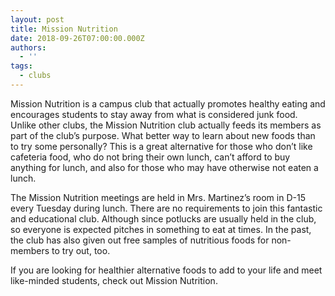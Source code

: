 ```yaml
---
layout: post
title: Mission Nutrition
date: 2018-09-26T07:00:00.000Z
authors:
  - ''
tags:
  - clubs
---
```

Mission Nutrition is a campus club that actually promotes healthy eating and encourages students to stay away from what is considered junk food. Unlike other clubs, the Mission Nutrition club actually feeds its members as part of the club’s purpose. What better way to learn about new foods than to try some personally? This is a great alternative for those who don’t like cafeteria food, who do not bring their own lunch, can’t afford to buy anything for lunch, and also for those who may have otherwise not eaten a lunch.

The Mission Nutrition meetings are held in Mrs. Martinez’s room in D-15 every Tuesday during lunch. There are no requirements to join this fantastic and educational club. Although since potlucks are usually held in the club, so everyone is expected pitches in something to eat at times. In the past, the club has also given out free samples of nutritious foods for non-members to try out, too.

If you are looking for healthier alternative foods to add to your life and meet like-minded students, check out Mission Nutrition.
